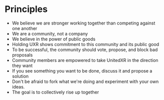 # Principles

* We believe we are stronger working together than competing against one another
* We are a community, not a company
* We believe in the power of public goods
* Holding UXR shows commitment to this community and its public good
* To be successful, the community should vote, propose, and block bad proposals
* Community members are empowered to take UnitedXR in the direction they want
* If you see something you want to be done, discuss it and propose a solution
* Don't be afraid to fork what we're doing and experiment with your own ideas.&#x20;
* The goal is to collectively rise up together
